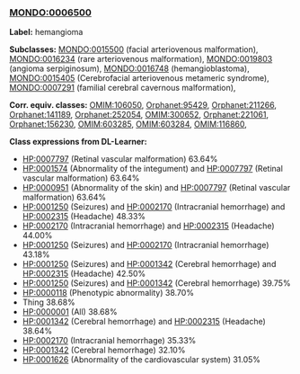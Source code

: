 
### [MONDO:0006500](http://purl.obolibrary.org/obo/MONDO_0006500)
**Label:** hemangioma

**Subclasses:** [MONDO:0015500](http://purl.obolibrary.org/obo/MONDO_0015500) (facial arteriovenous malformation), [MONDO:0016234](http://purl.obolibrary.org/obo/MONDO_0016234) (rare arteriovenous malformation), [MONDO:0019803](http://purl.obolibrary.org/obo/MONDO_0019803) (angioma serpiginosum), [MONDO:0016748](http://purl.obolibrary.org/obo/MONDO_0016748) (hemangioblastoma), [MONDO:0015405](http://purl.obolibrary.org/obo/MONDO_0015405) (Cerebrofacial arteriovenous metameric syndrome), [MONDO:0007291](http://purl.obolibrary.org/obo/MONDO_0007291) (familial cerebral cavernous malformation), 

**Corr. equiv. classes:** [OMIM:106050](http://purl.obolibrary.org/obo/OMIM_106050), [Orphanet:95429](http://www.orpha.net/ORDO/Orphanet_95429), [Orphanet:211266](http://www.orpha.net/ORDO/Orphanet_211266), [Orphanet:141189](http://www.orpha.net/ORDO/Orphanet_141189), [Orphanet:252054](http://www.orpha.net/ORDO/Orphanet_252054), [OMIM:300652](http://purl.obolibrary.org/obo/OMIM_300652), [Orphanet:221061](http://www.orpha.net/ORDO/Orphanet_221061), [Orphanet:156230](http://www.orpha.net/ORDO/Orphanet_156230), [OMIM:603285](http://purl.obolibrary.org/obo/OMIM_603285), [OMIM:603284](http://purl.obolibrary.org/obo/OMIM_603284), [OMIM:116860](http://purl.obolibrary.org/obo/OMIM_116860), 

**Class expressions from DL-Learner:**

- [HP:0007797](http://purl.obolibrary.org/obo/HP_0007797) (Retinal vascular malformation) 63.64%
- [HP:0001574](http://purl.obolibrary.org/obo/HP_0001574) (Abnormality of the integument) and [HP:0007797](http://purl.obolibrary.org/obo/HP_0007797) (Retinal vascular malformation) 63.64%
- [HP:0000951](http://purl.obolibrary.org/obo/HP_0000951) (Abnormality of the skin) and [HP:0007797](http://purl.obolibrary.org/obo/HP_0007797) (Retinal vascular malformation) 63.64%
- [HP:0001250](http://purl.obolibrary.org/obo/HP_0001250) (Seizures) and [HP:0002170](http://purl.obolibrary.org/obo/HP_0002170) (Intracranial hemorrhage) and [HP:0002315](http://purl.obolibrary.org/obo/HP_0002315) (Headache) 48.33%
- [HP:0002170](http://purl.obolibrary.org/obo/HP_0002170) (Intracranial hemorrhage) and [HP:0002315](http://purl.obolibrary.org/obo/HP_0002315) (Headache) 44.00%
- [HP:0001250](http://purl.obolibrary.org/obo/HP_0001250) (Seizures) and [HP:0002170](http://purl.obolibrary.org/obo/HP_0002170) (Intracranial hemorrhage) 43.18%
- [HP:0001250](http://purl.obolibrary.org/obo/HP_0001250) (Seizures) and [HP:0001342](http://purl.obolibrary.org/obo/HP_0001342) (Cerebral hemorrhage) and [HP:0002315](http://purl.obolibrary.org/obo/HP_0002315) (Headache) 42.50%
- [HP:0001250](http://purl.obolibrary.org/obo/HP_0001250) (Seizures) and [HP:0001342](http://purl.obolibrary.org/obo/HP_0001342) (Cerebral hemorrhage) 39.75%
- [HP:0000118](http://purl.obolibrary.org/obo/HP_0000118) (Phenotypic abnormality) 38.70%
- Thing 38.68%
- [HP:0000001](http://purl.obolibrary.org/obo/HP_0000001) (All) 38.68%
- [HP:0001342](http://purl.obolibrary.org/obo/HP_0001342) (Cerebral hemorrhage) and [HP:0002315](http://purl.obolibrary.org/obo/HP_0002315) (Headache) 38.64%
- [HP:0002170](http://purl.obolibrary.org/obo/HP_0002170) (Intracranial hemorrhage) 35.33%
- [HP:0001342](http://purl.obolibrary.org/obo/HP_0001342) (Cerebral hemorrhage) 32.10%
- [HP:0001626](http://purl.obolibrary.org/obo/HP_0001626) (Abnormality of the cardiovascular system) 31.05%


